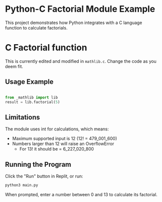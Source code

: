 # Python-C Factorial Module Example

This project demonstrates how Python integrates with a C language function to calculate factorials.

# C Factorial function

This is currently edited and modified in ```mathlib.c```. Change the code as you deem fit. 

## Usage Example

```python

from _mathlib import lib
result = lib.factorial(5)

```

## Limitations

The module uses int for calculations, which means:
- Maximum supported input is 12 (12! =  479_001_600)
- Numbers larger than 12 will raise an OverflowError
    - For 13! it should be = 6_227_020_800



## Running the Program

Click the "Run" button in Replit, or run:

```bash
python3 main.py
```

When prompted, enter a number between 0 and 13 to calculate its factorial.
